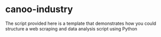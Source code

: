 # canoo-industry
The script provided here is a template that demonstrates how you could structure a web scraping and data analysis script using Python
